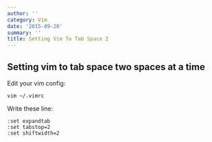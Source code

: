 ```yaml
---
author: ''
category: Vim
date: '2015-09-20'
summary: ''
title: Setting Vim To Tab Space 2
---
```

## Setting vim to tab space two spaces at a time

Edit your vim config:

    vim ~/.vimrc

Write these line:

    :set expandtab
    :set tabstop=2
    :set shiftwidth=2
